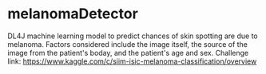 # melanomaDetector
DL4J machine learning model to predict chances of skin spotting are due to melanoma. Factors considered include the image itself, the source of the image from the patient's boday, and the patient's age and sex. Challenge link: https://www.kaggle.com/c/siim-isic-melanoma-classification/overview
